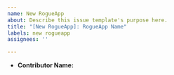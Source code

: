 ```yaml
---
name: New RogueApp
about: Describe this issue template's purpose here.
title: "[New RogueApp]: RogueApp Name"
labels: new rogueapp
assignees: ''

---
```


* **Contributor Name:**
